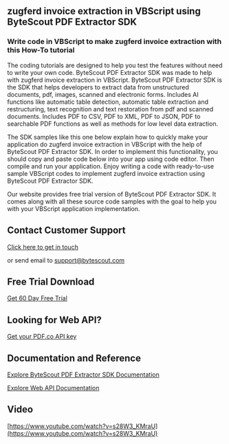 ## zugferd invoice extraction in VBScript using ByteScout PDF Extractor SDK

### Write code in VBScript to make zugferd invoice extraction with this How-To tutorial

The coding tutorials are designed to help you test the features without need to write your own code. ByteScout PDF Extractor SDK was made to help with zugferd invoice extraction in VBScript. ByteScout PDF Extractor SDK is the SDK that helps developers to extract data from unstructured documents, pdf, images, scanned and electronic forms. Includes AI functions like automatic table detection, automatic table extraction and restructuring, text recognition and text restoration from pdf and scanned documents. Includes PDF to CSV, PDF to XML, PDF to JSON, PDF to searchable PDF functions as well as methods for low level data extraction.

The SDK samples like this one below explain how to quickly make your application do zugferd invoice extraction in VBScript with the help of ByteScout PDF Extractor SDK. In order to implement this functionality, you should copy and paste code below into your app using code editor. Then compile and run your application. Enjoy writing a code with ready-to-use sample VBScript codes to implement zugferd invoice extraction using ByteScout PDF Extractor SDK.

Our website provides free trial version of ByteScout PDF Extractor SDK. It comes along with all these source code samples with the goal to help you with your VBScript application implementation.

## Contact Customer Support

[Click here to get in touch](https://bytescout.zendesk.com/hc/en-us/requests/new?subject=ByteScout%20PDF%20Extractor%20SDK%20Question)

or send email to [support@bytescout.com](mailto:support@bytescout.com?subject=ByteScout%20PDF%20Extractor%20SDK%20Question) 

## Free Trial Download

[Get 60 Day Free Trial](https://bytescout.com/download/web-installer?utm_source=github-readme)

## Looking for Web API? 

[Get your PDF.co API key](https://pdf.co/documentation/api?utm_source=github-readme)

## Documentation and Reference

[Explore ByteScout PDF Extractor SDK Documentation](https://bytescout.com/documentation/index.html?utm_source=github-readme)

[Explore Web API Documentation](https://pdf.co/documentation/api?utm_source=github-readme)

## Video

[https://www.youtube.com/watch?v=s28W3_KMraU](https://www.youtube.com/watch?v=s28W3_KMraU)